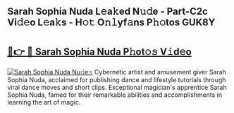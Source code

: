 ## Sarah Sophia Nuda L𝚎a𝚔ed N𝚞𝚍e - Part-C2c Vi𝚍𝚎o L𝚎a𝚔s - H𝚘𝚝 O𝚗𝚕yf𝚊ns P𝚑𝚘tos GUK8Y

# <h2><a href="http://kf48ln.oniu.top/?m=Sarah+Sophia+Nuda">🔗👉 🔴 Sarah Sophia Nuda P𝚑ot𝚘𝚜 V𝚒d𝚎o</a></h2>

[![Sarah Sophia Nuda Nu𝚍e𝚜](https://i.imgur.com/0qMVB7G.gif)](http://kf48ln.oniu.top/?m=Sarah+Sophia+Nuda)
Cybernetic artist and amusement giver Sarah Sophia Nuda, acclaimed for publishing dance and lifestyle tutorials through viral dance moves and short clips. Exceptional magician's apprentice Sarah Sophia Nuda, famed for their remarkable abilities and accomplishments in learning the art of magic.  

